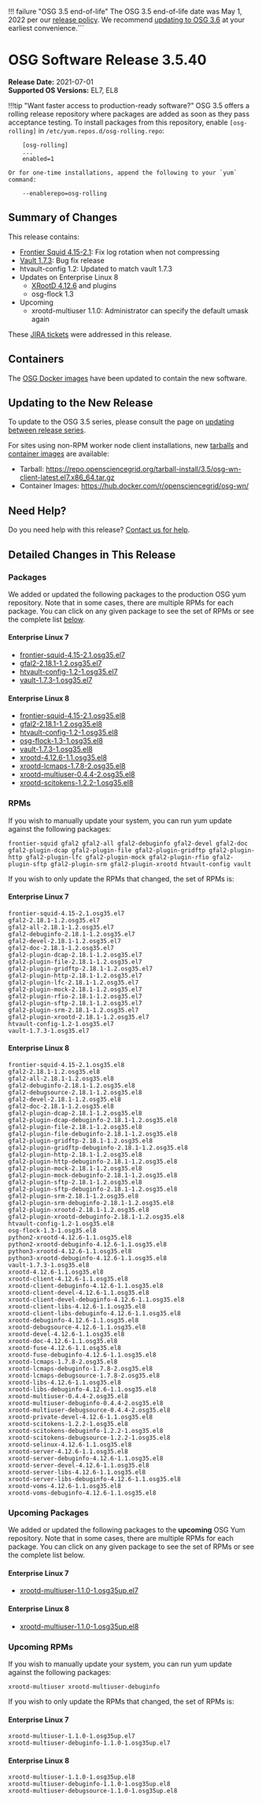!!! failure "OSG 3.5 end-of-life"
    The OSG 3.5 end-of-life date was May 1, 2022 per our
    [release policy](https://opensciencegrid.org/technology/policy/release-series/).
    We recommend
    [updating to OSG 3.6](../updating-to-osg-36.md)
    at your earliest convenience.```

OSG Software Release 3.5.40
===========================

**Release Date:** 2021-07-01  
**Supported OS Versions:** EL7, EL8

!!!tip "Want faster access to production-ready software?"
    OSG 3.5 offers a rolling release repository where packages are added as soon as they pass acceptance testing.
    To install packages from this repository, enable `[osg-rolling]` in `/etc/yum.repos.d/osg-rolling.repo`:

        [osg-rolling]
        ...
        enabled=1

    Or for one-time installations, append the following to your `yum` command:

        --enablerepo=osg-rolling

Summary of Changes
------------------

This release contains:

-   [Frontier Squid 4.15-2.1](http://frontier.cern.ch/dist/frontier-squid-releasenotes.txt): Fix log rotation when not compressing
-   [Vault 1.7.3](https://discuss.hashicorp.com/t/ann-vault-1-7-3-released/25558): Bug fix release
-   htvault-config 1.2: Updated to match vault 1.7.3
-   Updates on Enterprise Linux 8
    -   [XRootD 4.12.6](https://github.com/xrootd/xrootd/blob/v4.12.6/docs/ReleaseNotes.txt) and plugins
    -   osg-flock 1.3
-   Upcoming
    -   xrootd-multiuser 1.1.0: Administrator can specify the default umask again

These
[JIRA tickets](https://opensciencegrid.atlassian.net/issues/?jql=project%20%3D%20SOFTWARE%20AND%20fixVersion%20in%20(3.5.40%2C3.5.40-upcoming)%20ORDER%20BY%20priority%20DESC%2C%20key%20DESC)
were addressed in this release.

Containers
----------

The [OSG Docker images](https://hub.docker.com/u/opensciencegrid/) have been updated to contain the new software.

Updating to the New Release
---------------------------

To update to the OSG 3.5 series, please consult the page on
[updating between release series](../updating-to-osg-35.md).

For sites using non-RPM worker node client installations, new [tarballs](../../worker-node/install-wn-tarball.md) and
[container images](../../worker-node/using-wn-containers.md) are available:

- Tarball: <https://repo.opensciencegrid.org/tarball-install/3.5/osg-wn-client-latest.el7.x86_64.tar.gz>
- Container Images: <https://hub.docker.com/r/opensciencegrid/osg-wn/>

Need Help?
----------

Do you need help with this release? [Contact us for help](../../common/help.md).

Detailed Changes in This Release
--------------------------------

### Packages

We added or updated the following packages to the production OSG yum repository.
Note that in some cases, there are multiple RPMs for each package.
You can click on any given package to see the set of RPMs or see the complete list [below](#rpms).

#### Enterprise Linux 7

-   [frontier-squid-4.15-2.1.osg35.el7](https://koji.chtc.wisc.edu/koji/search?match=glob&type=build&terms=frontier-squid-4.15-2.1.osg35.el7)
-   [gfal2-2.18.1-1.2.osg35.el7](https://koji.chtc.wisc.edu/koji/search?match=glob&type=build&terms=gfal2-2.18.1-1.2.osg35.el7)
-   [htvault-config-1.2-1.osg35.el7](https://koji.chtc.wisc.edu/koji/search?match=glob&type=build&terms=htvault-config-1.2-1.osg35.el7)
-   [vault-1.7.3-1.osg35.el7](https://koji.chtc.wisc.edu/koji/search?match=glob&type=build&terms=vault-1.7.3-1.osg35.el7)

#### Enterprise Linux 8

-   [frontier-squid-4.15-2.1.osg35.el8](https://koji.chtc.wisc.edu/koji/search?match=glob&type=build&terms=frontier-squid-4.15-2.1.osg35.el8)
-   [gfal2-2.18.1-1.2.osg35.el8](https://koji.chtc.wisc.edu/koji/search?match=glob&type=build&terms=gfal2-2.18.1-1.2.osg35.el8)
-   [htvault-config-1.2-1.osg35.el8](https://koji.chtc.wisc.edu/koji/search?match=glob&type=build&terms=htvault-config-1.2-1.osg35.el8)
-   [osg-flock-1.3-1.osg35.el8](https://koji.chtc.wisc.edu/koji/search?match=glob&type=build&terms=osg-flock-1.3-1.osg35.el8)
-   [vault-1.7.3-1.osg35.el8](https://koji.chtc.wisc.edu/koji/search?match=glob&type=build&terms=vault-1.7.3-1.osg35.el8)
-   [xrootd-4.12.6-1.1.osg35.el8](https://koji.chtc.wisc.edu/koji/search?match=glob&type=build&terms=xrootd-4.12.6-1.1.osg35.el8)
-   [xrootd-lcmaps-1.7.8-2.osg35.el8](https://koji.chtc.wisc.edu/koji/search?match=glob&type=build&terms=xrootd-lcmaps-1.7.8-2.osg35.el8)
-   [xrootd-multiuser-0.4.4-2.osg35.el8](https://koji.chtc.wisc.edu/koji/search?match=glob&type=build&terms=xrootd-multiuser-0.4.4-2.osg35.el8)
-   [xrootd-scitokens-1.2.2-1.osg35.el8](https://koji.chtc.wisc.edu/koji/search?match=glob&type=build&terms=xrootd-scitokens-1.2.2-1.osg35.el8)

### RPMs

If you wish to manually update your system, you can run yum update against the following packages:

    frontier-squid gfal2 gfal2-all gfal2-debuginfo gfal2-devel gfal2-doc gfal2-plugin-dcap gfal2-plugin-file gfal2-plugin-gridftp gfal2-plugin-http gfal2-plugin-lfc gfal2-plugin-mock gfal2-plugin-rfio gfal2-plugin-sftp gfal2-plugin-srm gfal2-plugin-xrootd htvault-config vault 

If you wish to only update the RPMs that changed, the set of RPMs is:

#### Enterprise Linux 7

``` file
frontier-squid-4.15-2.1.osg35.el7
gfal2-2.18.1-1.2.osg35.el7
gfal2-all-2.18.1-1.2.osg35.el7
gfal2-debuginfo-2.18.1-1.2.osg35.el7
gfal2-devel-2.18.1-1.2.osg35.el7
gfal2-doc-2.18.1-1.2.osg35.el7
gfal2-plugin-dcap-2.18.1-1.2.osg35.el7
gfal2-plugin-file-2.18.1-1.2.osg35.el7
gfal2-plugin-gridftp-2.18.1-1.2.osg35.el7
gfal2-plugin-http-2.18.1-1.2.osg35.el7
gfal2-plugin-lfc-2.18.1-1.2.osg35.el7
gfal2-plugin-mock-2.18.1-1.2.osg35.el7
gfal2-plugin-rfio-2.18.1-1.2.osg35.el7
gfal2-plugin-sftp-2.18.1-1.2.osg35.el7
gfal2-plugin-srm-2.18.1-1.2.osg35.el7
gfal2-plugin-xrootd-2.18.1-1.2.osg35.el7
htvault-config-1.2-1.osg35.el7
vault-1.7.3-1.osg35.el7
```

#### Enterprise Linux 8

``` file
frontier-squid-4.15-2.1.osg35.el8
gfal2-2.18.1-1.2.osg35.el8
gfal2-all-2.18.1-1.2.osg35.el8
gfal2-debuginfo-2.18.1-1.2.osg35.el8
gfal2-debugsource-2.18.1-1.2.osg35.el8
gfal2-devel-2.18.1-1.2.osg35.el8
gfal2-doc-2.18.1-1.2.osg35.el8
gfal2-plugin-dcap-2.18.1-1.2.osg35.el8
gfal2-plugin-dcap-debuginfo-2.18.1-1.2.osg35.el8
gfal2-plugin-file-2.18.1-1.2.osg35.el8
gfal2-plugin-file-debuginfo-2.18.1-1.2.osg35.el8
gfal2-plugin-gridftp-2.18.1-1.2.osg35.el8
gfal2-plugin-gridftp-debuginfo-2.18.1-1.2.osg35.el8
gfal2-plugin-http-2.18.1-1.2.osg35.el8
gfal2-plugin-http-debuginfo-2.18.1-1.2.osg35.el8
gfal2-plugin-mock-2.18.1-1.2.osg35.el8
gfal2-plugin-mock-debuginfo-2.18.1-1.2.osg35.el8
gfal2-plugin-sftp-2.18.1-1.2.osg35.el8
gfal2-plugin-sftp-debuginfo-2.18.1-1.2.osg35.el8
gfal2-plugin-srm-2.18.1-1.2.osg35.el8
gfal2-plugin-srm-debuginfo-2.18.1-1.2.osg35.el8
gfal2-plugin-xrootd-2.18.1-1.2.osg35.el8
gfal2-plugin-xrootd-debuginfo-2.18.1-1.2.osg35.el8
htvault-config-1.2-1.osg35.el8
osg-flock-1.3-1.osg35.el8
python2-xrootd-4.12.6-1.1.osg35.el8
python2-xrootd-debuginfo-4.12.6-1.1.osg35.el8
python3-xrootd-4.12.6-1.1.osg35.el8
python3-xrootd-debuginfo-4.12.6-1.1.osg35.el8
vault-1.7.3-1.osg35.el8
xrootd-4.12.6-1.1.osg35.el8
xrootd-client-4.12.6-1.1.osg35.el8
xrootd-client-debuginfo-4.12.6-1.1.osg35.el8
xrootd-client-devel-4.12.6-1.1.osg35.el8
xrootd-client-devel-debuginfo-4.12.6-1.1.osg35.el8
xrootd-client-libs-4.12.6-1.1.osg35.el8
xrootd-client-libs-debuginfo-4.12.6-1.1.osg35.el8
xrootd-debuginfo-4.12.6-1.1.osg35.el8
xrootd-debugsource-4.12.6-1.1.osg35.el8
xrootd-devel-4.12.6-1.1.osg35.el8
xrootd-doc-4.12.6-1.1.osg35.el8
xrootd-fuse-4.12.6-1.1.osg35.el8
xrootd-fuse-debuginfo-4.12.6-1.1.osg35.el8
xrootd-lcmaps-1.7.8-2.osg35.el8
xrootd-lcmaps-debuginfo-1.7.8-2.osg35.el8
xrootd-lcmaps-debugsource-1.7.8-2.osg35.el8
xrootd-libs-4.12.6-1.1.osg35.el8
xrootd-libs-debuginfo-4.12.6-1.1.osg35.el8
xrootd-multiuser-0.4.4-2.osg35.el8
xrootd-multiuser-debuginfo-0.4.4-2.osg35.el8
xrootd-multiuser-debugsource-0.4.4-2.osg35.el8
xrootd-private-devel-4.12.6-1.1.osg35.el8
xrootd-scitokens-1.2.2-1.osg35.el8
xrootd-scitokens-debuginfo-1.2.2-1.osg35.el8
xrootd-scitokens-debugsource-1.2.2-1.osg35.el8
xrootd-selinux-4.12.6-1.1.osg35.el8
xrootd-server-4.12.6-1.1.osg35.el8
xrootd-server-debuginfo-4.12.6-1.1.osg35.el8
xrootd-server-devel-4.12.6-1.1.osg35.el8
xrootd-server-libs-4.12.6-1.1.osg35.el8
xrootd-server-libs-debuginfo-4.12.6-1.1.osg35.el8
xrootd-voms-4.12.6-1.1.osg35.el8
xrootd-voms-debuginfo-4.12.6-1.1.osg35.el8
```

### Upcoming Packages

We added or updated the following packages to the **upcoming** OSG Yum repository.
Note that in some cases, there are multiple RPMs for each package.
You can click on any given package to see the set of RPMs or see the complete list below.

#### Enterprise Linux 7

-   [xrootd-multiuser-1.1.0-1.osg35up.el7](https://koji.chtc.wisc.edu/koji/search?match=glob&type=build&terms=xrootd-multiuser-1.1.0-1.osg35up.el7)

#### Enterprise Linux 8

-   [xrootd-multiuser-1.1.0-1.osg35up.el8](https://koji.chtc.wisc.edu/koji/search?match=glob&type=build&terms=xrootd-multiuser-1.1.0-1.osg35up.el8)

### Upcoming RPMs

If you wish to manually update your system, you can run yum update against the following packages:

    xrootd-multiuser xrootd-multiuser-debuginfo 

If you wish to only update the RPMs that changed, the set of RPMs is:

#### Enterprise Linux 7

``` file
xrootd-multiuser-1.1.0-1.osg35up.el7
xrootd-multiuser-debuginfo-1.1.0-1.osg35up.el7
```

#### Enterprise Linux 8

``` file
xrootd-multiuser-1.1.0-1.osg35up.el8
xrootd-multiuser-debuginfo-1.1.0-1.osg35up.el8
xrootd-multiuser-debugsource-1.1.0-1.osg35up.el8
```
